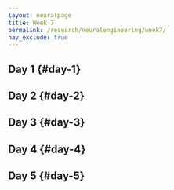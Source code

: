```yaml
---
layout: neuralpage
title: Week 7
permalink: /research/neuralengineering/week7/
nav_exclude: true
---
```


## Day 1 {#day-1}

## Day 2 {#day-2}

## Day 3 {#day-3}

## Day 4 {#day-4}

## Day 5 {#day-5}
